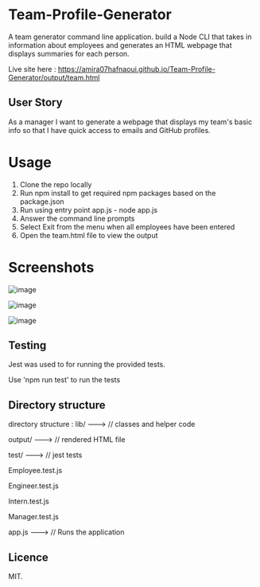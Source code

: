 # Team-Profile-Generator
A team generator command line application.
build a Node CLI that takes in information about employees and generates an HTML webpage that displays summaries for each person.

Live site here : https://amira07hafnaoui.github.io/Team-Profile-Generator/output/team.html

## User Story 
As a manager
I want to generate a webpage that displays my team's basic info
so that I have quick access to emails and GitHub profiles.

# Usage
1. Clone the repo locally
2. Run npm install to get required npm packages based on the package.json
3. Run using entry point app.js - node app.js
4. Answer the command line prompts
5. Select Exit from the menu when all employees have been entered
6. Open the team.html file to view the output
# Screenshots
![image](https://user-images.githubusercontent.com/55209230/70760103-31c58f80-1d0e-11ea-93c8-2cd959d7b2fc.png)

![image](https://user-images.githubusercontent.com/55209230/70760139-5588d580-1d0e-11ea-8a16-51c90b36e9e4.png)

![image](https://user-images.githubusercontent.com/55209230/70760558-9c2aff80-1d0f-11ea-8d77-09b908589999.png)

## Testing
Jest was used to for running the provided tests.

Use 'npm run test' to run the tests

## Directory structure
directory structure :
lib/   --->  // classes and helper code

output/     --->     // rendered HTML file

test/      --->      // jest tests

  Employee.test.js
  
  Engineer.test.js
  
  Intern.test.js
  
  Manager.test.js
  
app.js   --->   // Runs the application


## Licence 
MIT.


